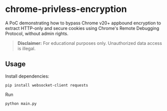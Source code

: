 # chrome-privless-encryption

A PoC demonstrating how to bypass Chrome v20+ appbound encryption to extract HTTP-only and secure cookies using Chrome's Remote Debugging Protocol, without admin rights.

> **Disclaimer:** For educational purposes only. Unauthorized data access is illegal.

## Usage

Install dependencies:

```console
pip install websocket-client requests
```

Run

```console
python main.py
```